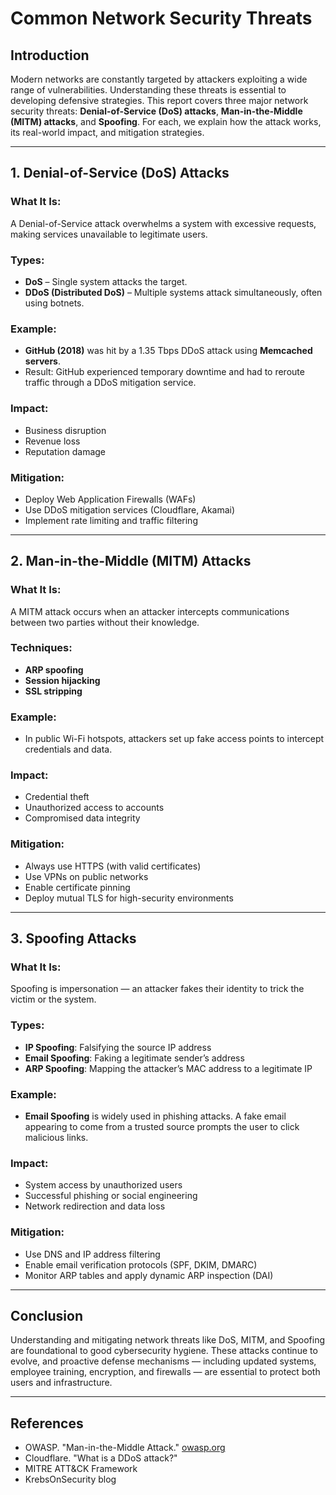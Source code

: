 # Common Network Security Threats

## Introduction
Modern networks are constantly targeted by attackers exploiting a wide range of vulnerabilities. Understanding these threats is essential to developing defensive strategies. This report covers three major network security threats: **Denial-of-Service (DoS) attacks**, **Man-in-the-Middle (MITM) attacks**, and **Spoofing**. For each, we explain how the attack works, its real-world impact, and mitigation strategies.

---

## 1. Denial-of-Service (DoS) Attacks

### What It Is:
A Denial-of-Service attack overwhelms a system with excessive requests, making services unavailable to legitimate users.

### Types:
- **DoS** – Single system attacks the target.
- **DDoS (Distributed DoS)** – Multiple systems attack simultaneously, often using botnets.

### Example:
- **GitHub (2018)** was hit by a 1.35 Tbps DDoS attack using **Memcached servers**.
- Result: GitHub experienced temporary downtime and had to reroute traffic through a DDoS mitigation service.

### Impact:
- Business disruption
- Revenue loss
- Reputation damage

### Mitigation:
- Deploy Web Application Firewalls (WAFs)
- Use DDoS mitigation services (Cloudflare, Akamai)
- Implement rate limiting and traffic filtering

---

## 2. Man-in-the-Middle (MITM) Attacks

### What It Is:
A MITM attack occurs when an attacker intercepts communications between two parties without their knowledge.

### Techniques:
- **ARP spoofing**
- **Session hijacking**
- **SSL stripping**

### Example:
- In public Wi-Fi hotspots, attackers set up fake access points to intercept credentials and data.

### Impact:
- Credential theft
- Unauthorized access to accounts
- Compromised data integrity

### Mitigation:
- Always use HTTPS (with valid certificates)
- Use VPNs on public networks
- Enable certificate pinning
- Deploy mutual TLS for high-security environments

---

## 3. Spoofing Attacks

### What It Is:
Spoofing is impersonation — an attacker fakes their identity to trick the victim or the system.

### Types:
- **IP Spoofing**: Falsifying the source IP address
- **Email Spoofing**: Faking a legitimate sender’s address
- **ARP Spoofing**: Mapping the attacker’s MAC address to a legitimate IP

### Example:
- **Email Spoofing** is widely used in phishing attacks. A fake email appearing to come from a trusted source prompts the user to click malicious links.

### Impact:
- System access by unauthorized users
- Successful phishing or social engineering
- Network redirection and data loss

### Mitigation:
- Use DNS and IP address filtering
- Enable email verification protocols (SPF, DKIM, DMARC)
- Monitor ARP tables and apply dynamic ARP inspection (DAI)

---

## Conclusion

Understanding and mitigating network threats like DoS, MITM, and Spoofing are foundational to good cybersecurity hygiene. These attacks continue to evolve, and proactive defense mechanisms — including updated systems, employee training, encryption, and firewalls — are essential to protect both users and infrastructure.

---

## References
- OWASP. "Man-in-the-Middle Attack." [owasp.org](https://owasp.org)
- Cloudflare. "What is a DDoS attack?"
- MITRE ATT&CK Framework
- KrebsOnSecurity blog
